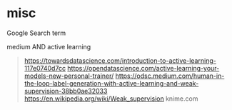 # misc

Google Search term

medium AND active learning


> https://towardsdatascience.com/introduction-to-active-learning-117e0740d7cc
> https://opendatascience.com/active-learning-your-models-new-personal-trainer/
> https://odsc.medium.com/human-in-the-loop-label-generation-with-active-learning-and-weak-supervision-38bb0ae32033
> https://en.wikipedia.org/wiki/Weak_supervision
> knime.com
> 
